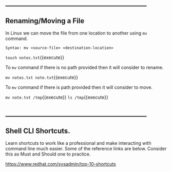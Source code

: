 ## ____________________________________________

## Renaming/Moving a File

In Linux we can move the file from one location to another using `mv` command.

`Syntax: mv <source-file> <destination-location>`

`touch notes.txt`{{execute}}

To `mv` command if there is no path provided then it will consider to rename.

`mv notes.txt note.txt`{{execute}}

To `mv` command if there is path provided then it will consider to move.

`mv note.txt /tmp`{{execute}}
`ls /tmp`{{execute}}

## ____________________________________________

## Shell CLI Shortcuts.

Learn shortcuts to work like a professional and make interacting with command line much easier. Some of the reference links are below. Consider this as Must and Should one to practice.

https://www.redhat.com/sysadmin/top-10-shortcuts

